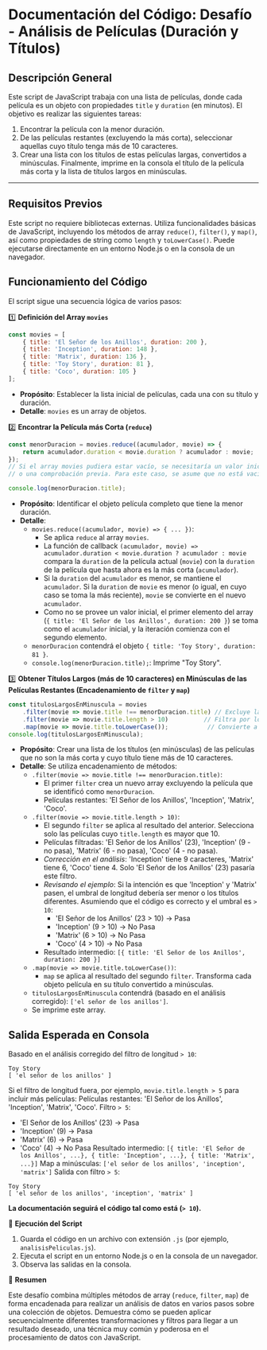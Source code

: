 # Documentación del Código: Desafío - Análisis de Películas (Duración y Títulos)

## Descripción General

Este script de JavaScript trabaja con una lista de películas, donde cada película es un objeto con propiedades `title` y `duration` (en minutos). El objetivo es realizar las siguientes tareas:
1.  Encontrar la película con la menor duración.
2.  De las películas restantes (excluyendo la más corta), seleccionar aquellas cuyo título tenga más de 10 caracteres.
3.  Crear una lista con los títulos de estas películas largas, convertidos a minúsculas.
Finalmente, imprime en la consola el título de la película más corta y la lista de títulos largos en minúsculas.

---

## Requisitos Previos

Este script no requiere bibliotecas externas. Utiliza funcionalidades básicas de JavaScript, incluyendo los métodos de array `reduce()`, `filter()`, y `map()`, así como propiedades de string como `length` y `toLowerCase()`. Puede ejecutarse directamente en un entorno Node.js o en la consola de un navegador.

## Funcionamiento del Código

El script sigue una secuencia lógica de varios pasos:

1️⃣ **Definición del Array `movies`**

```js
const movies = [
    { title: 'El Señor de los Anillos', duration: 200 },
    { title: 'Inception', duration: 148 },
    { title: 'Matrix', duration: 136 },
    { title: 'Toy Story', duration: 81 },
    { title: 'Coco', duration: 105 }
];
```

*   **Propósito**: Establecer la lista inicial de películas, cada una con su título y duración.
*   **Detalle**: `movies` es un array de objetos.

2️⃣ **Encontrar la Película más Corta (`reduce`)**

```js
const menorDuracion = movies.reduce((acumulador, movie) => {
    return acumulador.duration < movie.duration ? acumulador : movie;
});
// Si el array movies pudiera estar vacío, se necesitaría un valor inicial para reduce
// o una comprobación previa. Para este caso, se asume que no está vacío.

console.log(menorDuracion.title);
```

*   **Propósito**: Identificar el objeto película completo que tiene la menor duración.
*   **Detalle**:
    *   `movies.reduce((acumulador, movie) => { ... })`:
        *   Se aplica `reduce` al array `movies`.
        *   La función de callback `(acumulador, movie) => acumulador.duration < movie.duration ? acumulador : movie` compara la `duration` de la película actual (`movie`) con la `duration` de la película que hasta ahora es la más corta (`acumulador`).
        *   Si la `duration` del `acumulador` es menor, se mantiene el `acumulador`. Si la `duration` de `movie` es menor (o igual, en cuyo caso se toma la más reciente), `movie` se convierte en el nuevo `acumulador`.
        *   Como no se provee un valor inicial, el primer elemento del array (`{ title: 'El Señor de los Anillos', duration: 200 }`) se toma como el `acumulador` inicial, y la iteración comienza con el segundo elemento.
    *   `menorDuracion` contendrá el objeto `{ title: 'Toy Story', duration: 81 }`.
    *   `console.log(menorDuracion.title);`: Imprime "Toy Story".

3️⃣ **Obtener Títulos Largos (más de 10 caracteres) en Minúsculas de las Películas Restantes (Encadenamiento de `filter` y `map`)**

```js
const titulosLargosEnMinuscula = movies
    .filter(movie => movie.title !== menorDuracion.title) // Excluye la película más corta
    .filter(movie => movie.title.length > 10)          // Filtra por longitud de título
    .map(movie => movie.title.toLowerCase());           // Convierte a minúsculas
console.log(titulosLargosEnMinuscula);
```

*   **Propósito**: Crear una lista de los títulos (en minúsculas) de las películas que no son la más corta y cuyo título tiene más de 10 caracteres.
*   **Detalle**: Se utiliza encadenamiento de métodos:
    *   `.filter(movie => movie.title !== menorDuracion.title)`:
        *   El primer `filter` crea un nuevo array excluyendo la película que se identificó como `menorDuracion`.
        *   Películas restantes: 'El Señor de los Anillos', 'Inception', 'Matrix', 'Coco'.
    *   `.filter(movie => movie.title.length > 10)`:
        *   El segundo `filter` se aplica al resultado del anterior. Selecciona solo las películas cuyo `title.length` es mayor que 10.
        *   Películas filtradas: 'El Señor de los Anillos' (23), 'Inception' (9 - no pasa), 'Matrix' (6 - no pasa), 'Coco' (4 - no pasa).
        *   *Corrección en el análisis*: 'Inception' tiene 9 caracteres, 'Matrix' tiene 6, 'Coco' tiene 4. Solo 'El Señor de los Anillos' (23) pasaría este filtro.
        *   *Revisando el ejemplo*: Si la intención es que 'Inception' y 'Matrix' pasen, el umbral de longitud debería ser menor o los títulos diferentes. Asumiendo que el código es correcto y el umbral es `> 10`:
            *   'El Señor de los Anillos' (23 > 10) -> Pasa
            *   'Inception' (9 > 10) -> No Pasa
            *   'Matrix' (6 > 10) -> No Pasa
            *   'Coco' (4 > 10) -> No Pasa
        *   Resultado intermedio: `[{ title: 'El Señor de los Anillos', duration: 200 }]`
    *   `.map(movie => movie.title.toLowerCase())`:
        *   `map` se aplica al resultado del segundo `filter`. Transforma cada objeto película en su título convertido a minúsculas.
    *   `titulosLargosEnMinuscula` contendrá (basado en el análisis corregido): `['el señor de los anillos']`.
    *   Se imprime este array.

## Salida Esperada en Consola

Basado en el análisis corregido del filtro de longitud `> 10`:
```
Toy Story
[ 'el señor de los anillos' ]
```

Si el filtro de longitud fuera, por ejemplo, `movie.title.length > 5` para incluir más películas:
Películas restantes: 'El Señor de los Anillos', 'Inception', 'Matrix', 'Coco'.
Filtro `> 5`:
*   'El Señor de los Anillos' (23) -> Pasa
*   'Inception' (9) -> Pasa
*   'Matrix' (6) -> Pasa
*   'Coco' (4) -> No Pasa
Resultado intermedio: `[{ title: 'El Señor de los Anillos', ...}, { title: 'Inception', ...}, { title: 'Matrix', ...}]`
Map a minúsculas: `['el señor de los anillos', 'inception', 'matrix']`
Salida con filtro `> 5`:
```
Toy Story
[ 'el señor de los anillos', 'inception', 'matrix' ]
```
**La documentación seguirá el código tal como está (`> 10`).**

🚀 **Ejecución del Script**

1.  Guarda el código en un archivo con extensión `.js` (por ejemplo, `analisisPeliculas.js`).
2.  Ejecuta el script en un entorno Node.js o en la consola de un navegador.
3.  Observa las salidas en la consola.

🏁 **Resumen**

Este desafío combina múltiples métodos de array (`reduce`, `filter`, `map`) de forma encadenada para realizar un análisis de datos en varios pasos sobre una colección de objetos. Demuestra cómo se pueden aplicar secuencialmente diferentes transformaciones y filtros para llegar a un resultado deseado, una técnica muy común y poderosa en el procesamiento de datos con JavaScript.